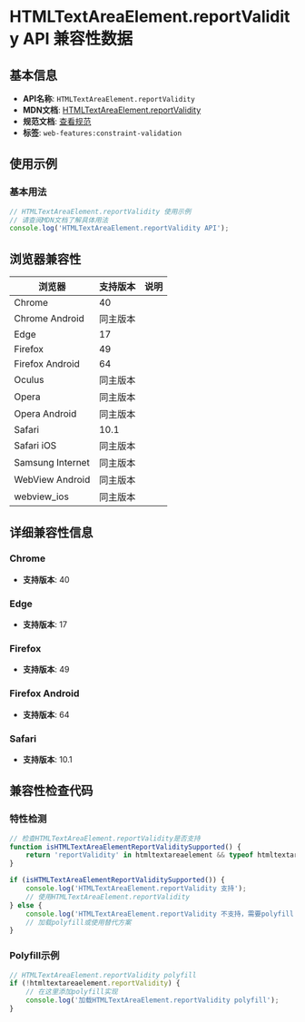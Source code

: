 # HTMLTextAreaElement.reportValidity API 兼容性数据

## 基本信息

- **API名称**: `HTMLTextAreaElement.reportValidity`
- **MDN文档**: [HTMLTextAreaElement.reportValidity](https://developer.mozilla.org/docs/Web/API/HTMLTextAreaElement/reportValidity)
- **规范文档**: [查看规范](https://html.spec.whatwg.org/multipage/form-control-infrastructure.html#dom-cva-reportvalidity-dev)
- **标签**: `web-features:constraint-validation`

## 使用示例

### 基本用法

```javascript
// HTMLTextAreaElement.reportValidity 使用示例
// 请查阅MDN文档了解具体用法
console.log('HTMLTextAreaElement.reportValidity API');
```

## 浏览器兼容性

| 浏览器 | 支持版本 | 说明 |
|--------|----------|------|
| Chrome | 40 |  |
| Chrome Android | 同主版本 |  |
| Edge | 17 |  |
| Firefox | 49 |  |
| Firefox Android | 64 |  |
| Oculus | 同主版本 |  |
| Opera | 同主版本 |  |
| Opera Android | 同主版本 |  |
| Safari | 10.1 |  |
| Safari iOS | 同主版本 |  |
| Samsung Internet | 同主版本 |  |
| WebView Android | 同主版本 |  |
| webview_ios | 同主版本 |  |

## 详细兼容性信息

### Chrome

- **支持版本**: 40

### Edge

- **支持版本**: 17

### Firefox

- **支持版本**: 49

### Firefox Android

- **支持版本**: 64

### Safari

- **支持版本**: 10.1

## 兼容性检查代码

### 特性检测

```javascript
// 检查HTMLTextAreaElement.reportValidity是否支持
function isHTMLTextAreaElementReportValiditySupported() {
    return 'reportValidity' in htmltextareaelement && typeof htmltextareaelement.reportValidity === 'function';
}

if (isHTMLTextAreaElementReportValiditySupported()) {
    console.log('HTMLTextAreaElement.reportValidity 支持');
    // 使用HTMLTextAreaElement.reportValidity
} else {
    console.log('HTMLTextAreaElement.reportValidity 不支持，需要polyfill');
    // 加载polyfill或使用替代方案
}
```

### Polyfill示例

```javascript
// HTMLTextAreaElement.reportValidity polyfill
if (!htmltextareaelement.reportValidity) {
    // 在这里添加polyfill实现
    console.log('加载HTMLTextAreaElement.reportValidity polyfill');
}
```

